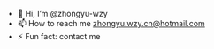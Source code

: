 - 👋 Hi, I’m @zhongyu-wzy
- 📫 How to reach me zhongyu.wzy.cn@hotmail.com
- ⚡ Fun fact: contact me

<!---
zhongyu-wzy/zhongyu-wzy is a ✨ special ✨ repository because its `README.md` (this file) appears on your GitHub profile.
You can click the Preview link to take a look at your changes.
--->
